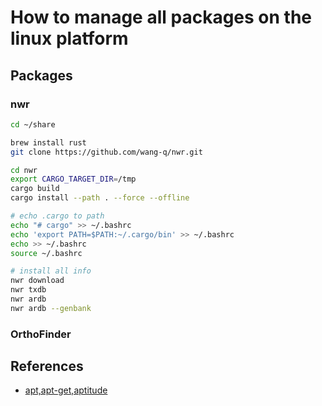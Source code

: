 # How to manage all packages on the linux platform

## Packages

### nwr

```bash
cd ~/share

brew install rust
git clone https://github.com/wang-q/nwr.git

cd nwr
export CARGO_TARGET_DIR=/tmp
cargo build
cargo install --path . --force --offline

# echo .cargo to path
echo "# cargo" >> ~/.bashrc
echo 'export PATH=$PATH:~/.cargo/bin' >> ~/.bashrc
echo >> ~/.bashrc
source ~/.bashrc

# install all info
nwr download
nwr txdb
nwr ardb
nwr ardb --genbank
```

### OrthoFinder

## References

- [apt,apt-get,aptitude](https://linuxgenie.net/difference-between-apt-apt-get-and-aptitude/#:~:text=In%20summary%2C%20apt%2C%20apt-get%2C%20and%20aptitude%20are%20all,it%20can%20also%20be%20more%20complex%20to%20use.)
